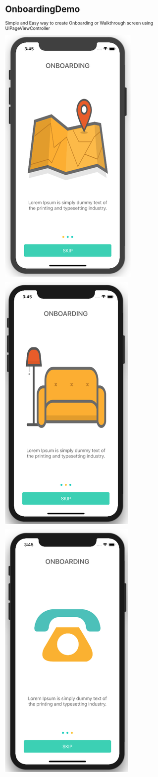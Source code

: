# OnboardingDemo
Simple and Easy way to create Onboarding or Walkthrough screen using UIPageViewController

![alt text](https://raw.githubusercontent.com/raj-engineer/OnboardingDemo/master/Screenshots/Screen%20Shot%202018-05-21%20at%203.44.48%20PM.png)              

![alt text](https://raw.githubusercontent.com/raj-engineer/OnboardingDemo/master/Screenshots/Screen%20Shot%202018-05-21%20at%203.45.09%20PM.png)

![alt text](https://raw.githubusercontent.com/raj-engineer/OnboardingDemo/master/Screenshots/Screen%20Shot%202018-05-21%20at%203.45.21%20PM.png)
